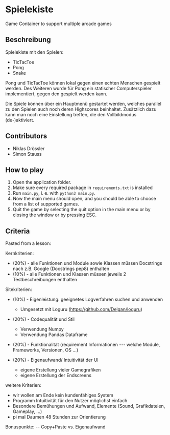 # Spielekiste
Game Container to support multiple arcade games 

## Beschreibung
Spielekiste mit den Spielen:
- TicTacToe 
- Pong
- Snake 

Pong und TicTacToe können lokal gegen einen echten Menschen gespielt werden. Des Weiteren wurde für Pong ein statischer
Computerspieler implementiert, gegen den gespielt werden kann.

Die Spiele können über ein Hauptmenü gestartet werden, welches parallel zu den Spielen auch noch deren Highscores
beinhaltet. Zusätzlich dazu kann man noch eine Einstellung treffen, die den Vollbildmodus (de-)aktiviert.

## Contributors
- Niklas Drössler
- Simon Stauss

## How to play
1. Open the application folder.
2. Make sure every required package in `requirements.txt` is installed
3. Run `main.py`, i. e. with `python3 main.py`.
4. Now the main menu should open, and you should be able to choose from a list of supported games.
5. Quit the game by selecting the quit option in the main menu or by closing the window or by pressing ESC.

## Criteria
Pasted from a lesson:

Kernkriterien:
- (20%) - alle Funktionen und Module sowie Klassen müssen Docstrings nach z.B. Google (Docstrings pep8) enthalten
- (10%) - alle Funktionen und Klassen müssen jeweils 2 Testbeschreibungen enthalten

Sitekriterien:
- (10%) - Eigenleistung: geeignetes Logverfahren suchen und anwenden
  - Umgesetzt mit Loguru (https://github.com/Delgan/loguru)
- (20%) - Codequalität und Stil
  - Verwendung Numpy
  - Verwendung Pandas Dataframe
- (20%) - Funktionalität (requirement Informationen --- welche Module, Frameworks, Versionen, OS ...)

- (20%) - Eigenaufwand/ Intuitivität der UI
  - eigene Erstellung vieler Gamegrafiken
  - eigene Erstellung der Endscreens

weitere Kriterien:
- wir wollen am Ende kein kundenfähiges System
- Programm Intuitivität für den Nutzer möglichst einfach
- Besondere Bemühungen und Aufwand, Elemente (Sound, Grafikdateien, Gameplay, ...)
- pi mal Daumen 48 Stunden zur Orientierung

Bonuspunkte: -- Copy+Paste vs. Eigenaufwand

